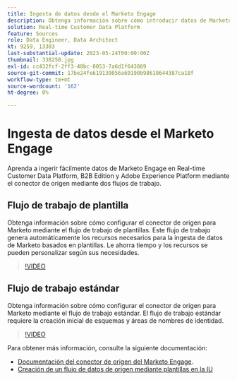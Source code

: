 ```yaml
---
title: Ingesta de datos desde el Marketo Engage
description: Obtenga información sobre cómo introducir datos de Marketo Engage mediante el conector de origen mediante los flujos de trabajo de plantilla y estándar.
solution: Real-time Customer Data Platform
feature: Sources
role: Data Engineer, Data Architect
kt: 9259, 13303
last-substantial-update: 2023-05-24T00:00:00Z
thumbnail: 338250.jpg
exl-id: cc432fcf-2ff3-48bc-8053-7a6d1f643869
source-git-commit: 17be24fe619139056a69190b98610644387ca18f
workflow-type: tm+mt
source-wordcount: '162'
ht-degree: 0%

---
```


# Ingesta de datos desde el Marketo Engage

Aprenda a ingerir fácilmente datos de Marketo Engage en Real-time Customer Data Platform, B2B Edition y Adobe Experience Platform mediante el conector de origen mediante dos flujos de trabajo.

## Flujo de trabajo de plantilla

Obtenga información sobre cómo configurar el conector de origen para Marketo mediante el flujo de trabajo de plantillas. Este flujo de trabajo genera automáticamente los recursos necesarios para la ingesta de datos de Marketo basados en plantillas. Le ahorra tiempo y los recursos se pueden personalizar según sus necesidades.

>[!VIDEO](https://video.tv.adobe.com/v/3419550?quality=12&learn=on)

## Flujo de trabajo estándar

Obtenga información sobre cómo configurar el conector de origen para Marketo mediante el flujo de trabajo estándar. El flujo de trabajo estándar requiere la creación inicial de esquemas y áreas de nombres de identidad.

>[!VIDEO](https://video.tv.adobe.com/v/338250?quality=12&learn=on)

Para obtener más información, consulte la siguiente documentación:
* [Documentación del conector de origen del Marketo Engage](https://experienceleague.adobe.com/docs/experience-platform/sources/connectors/adobe-applications/marketo/marketo.html).
* [Creación de un flujo de datos de origen mediante plantillas en la IU](https://experienceleague.adobe.com/docs/experience-platform/sources/ui-tutorials/templates.html#)
